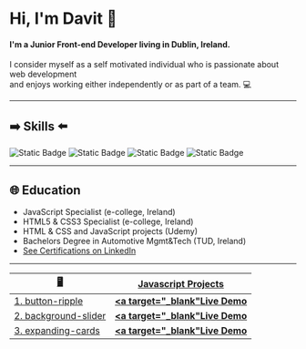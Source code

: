 <h1>Hi, I'm Davit 👋</h1> 

<h4>I'm a Junior Front-end Developer living in Dublin, Ireland.</h4>
<p>I consider myself as a self motivated individual who is passionate about web development <br> and 
enjoys working either independently or as part of a team. 💻</p>
<hr>

<h2>➡️ Skills ⬅️</h2>

![Static Badge](https://img.shields.io/badge/Html-61DB?style=for-the-badge&logo=Html5&logoColor=black&color=green)
![Static Badge](https://img.shields.io/badge/Css-61DBFB?style=for-the-badge&logo=Css3&labelColor=darkgreen&color=darkgreen)
![Static Badge](https://img.shields.io/badge/Javascript-yellow?style=for-the-badge&logo=Javascript&labelColor=black&color=yellow)
![Static Badge](https://img.shields.io/badge/React-61DBFB?style=for-the-badge&logo=React&labelColor=black)

<hr>

 <h2> 🌐 Education</h2>

 <ul>
  <li>JavaScript Specialist (e-college, Ireland)</li>
  <li>HTML5 & CSS3 Specialist (e-college, Ireland)</li>
  <li>HTML & CSS and JavaScript projects (Udemy)</li>
  <li>Bachelors Degree in Automotive Mgmt&Tech (TUD, Ireland)</li>
   <li><a href="https://www.linkedin.com/in/davit-machurishvili/"</a>See Certifications on LinkedIn</li>
 </ul>

 <hr>

 | 🖥️                  | Javascript Projects                                         |
|----------------------|:-------------------------------------------------------------:|
| 1. button-ripple     | **<a target="_blank"[Live Demo](https://davit2605.github.io/button-ripple/)**     |
| 2. background-slider | **<a target="_blank"[Live Demo](https://davit2605.github.io/background-slider/)</a>** |
| 3. expanding-cards   | **<a target="_blank"[Live Demo](https://davit2605.github.io/expanding-cards/)</a>**   |

    


 







  









